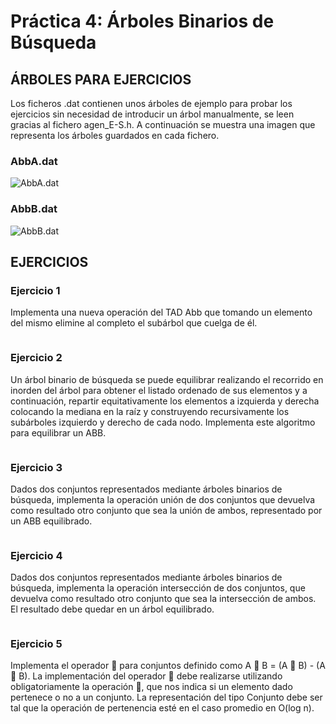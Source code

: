# Práctica 4: Árboles Binarios de Búsqueda

## ÁRBOLES PARA EJERCICIOS

Los ficheros .dat contienen unos árboles de ejemplo para probar los ejercicios sin necesidad de introducir un árbol manualmente, se leen gracias al fichero agen_E-S.h.
A continuación se muestra una imagen que representa los árboles guardados en cada fichero.

### AbbA.dat

![AbbA.dat](AbbA.png)

### AbbB.dat

![AbbB.dat](AbbB.png)

## EJERCICIOS

### Ejercicio 1

Implementa una nueva operación del TAD Abb que tomando un elemento del mismo
elimine al completo el subárbol que cuelga de él.

```cpp

```

### Ejercicio 2

Un árbol binario de búsqueda se puede equilibrar realizando el recorrido en inorden
del árbol para obtener el listado ordenado de sus elementos y a continuación, repartir
equitativamente los elementos a izquierda y derecha colocando la mediana en la raíz y
construyendo recursivamente los subárboles izquierdo y derecho de cada nodo.
Implementa este algoritmo para equilibrar un ABB.

```cpp

```

### Ejercicio 3

Dados dos conjuntos representados mediante árboles binarios de búsqueda, implementa la operación unión de dos conjuntos que devuelva como resultado otro
conjunto que sea la unión de ambos, representado por un ABB equilibrado.

```cpp

```

### Ejercicio 4

Dados dos conjuntos representados mediante árboles binarios de búsqueda, implementa la operación intersección de dos conjuntos, que devuelva como resultado otro conjunto que sea la intersección de ambos. El resultado debe quedar en un árbol equilibrado.

```cpp

```

### Ejercicio 5

Implementa el operador  para conjuntos definido como A  B = (A  B) - (A  B).
La implementación del operador  debe realizarse utilizando obligatoriamente la
operación , que nos indica si un elemento dado pertenece o no a un conjunto. La
representación del tipo Conjunto debe ser tal que la operación de pertenencia esté en el
caso promedio en O(log n).

```cpp

```
